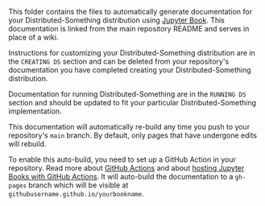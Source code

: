 This folder contains the files to automatically generate documentation for your Distributed-Something distribution using [Jupyter Book](https://jupyterbook.org/en/stable/intro.html).
This documentation is linked from the main repository README and serves in place of a wiki.

Instructions for customizing your Distributed-Something distribution are in the `CREATING DS` section and can be deleted from your repository's documentation you have completed creating your Distributed-Something distribution.

Documentation for running Distributed-Something are in the `RUNNING DS` section and should be updated to fit your particular Distributed-Something implementation.

This documentation will automatically re-build any time you push to your repository's `main` branch.
By default, only pages that have undergone edits will rebuild.

To enable this auto-build, you need to set up a GitHub Action in your repository.
Read more about [GitHub Actions](https://help.github.com/en/actions) and about [hosting Jupyter Books with GitHub Actions](https://jupyterbook.org/en/stable/publish/gh-pages.html?highlight=github#automatically-host-your-book-with-github-actions).
It will auto-build the documentation to a `gh-pages` branch which will be visible at `githubusername.github.io/yourbookname`.
